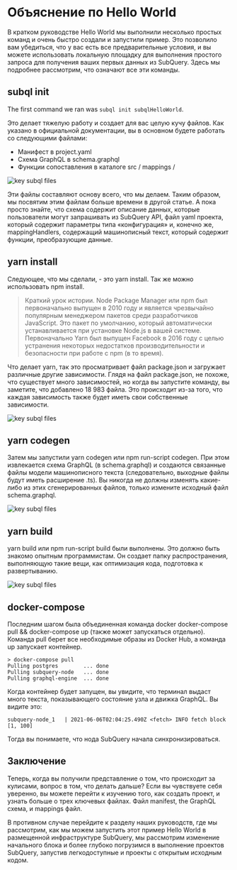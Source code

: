 # Объяснение по Hello World

В кратком руководстве Hello World мы выполнили несколько простых команд и очень быстро создали и запустили пример. Это позволило вам убедиться, что у вас есть все предварительные условия, и вы можете использовать локальную площадку для выполнения простого запроса для получения ваших первых данных из SubQuery. Здесь мы подробнее рассмотрим, что означают все эти команды.

## subql init

The first command we ran was `subql init subqlHelloWorld`.

Это делает тяжелую работу и создает для вас целую кучу файлов. Как указано в официальной документации, вы в основном будете работать со следующими файлами:

- Манифест в project.yaml
- Схема GraphQL в schema.graphql
- Функции сопоставления в каталоге src / mappings /

![key subql files](/assets/img/main_subql_files.png)

Эти файлы составляют основу всего, что мы делаем. Таким образом, мы посвятим этим файлам больше времени в другой статье. А пока просто знайте, что схема содержит описание данных, которые пользователи могут запрашивать из SubQuery API, файл yaml проекта, который содержит параметры типа «конфигурация» и, конечно же, mappingHandlers, содержащий машинописный текст, который содержит функции, преобразующие данные.

## yarn install

Следующее, что мы сделали, - это yarn install. Так же можно использовать npm install.

> Краткий урок истории. Node Package Manager или npm был первоначально выпущен в 2010 году и является чрезвычайно популярным менеджером пакетов среди разработчиков JavaScript. Это пакет по умолчанию, который автоматически устанавливается при установке Node.js в вашей системе. Первоначально Yarn был выпущен Facebook в 2016 году с целью устранения некоторых недостатков производительности и безопасности при работе с npm (в то время).

Что делает yarn, так это просматривает файл package.json и загружает различные другие зависимости. Глядя на файл package.json, не похоже, что существует много зависимостей, но когда вы запустите команду, вы заметите, что добавлено 18 983 файла. Это происходит из-за того, что каждая зависимость также будет иметь свои собственные зависимости.

![key subql files](/assets/img/dependencies.png)

## yarn codegen

Затем мы запустили yarn codegen или npm run-script codegen. При этом извлекается схема GraphQL (в schema.graphql) и создаются связанные файлы модели машинописного текста (следовательно, выходные файлы будут иметь расширение .ts). Вы никогда не должны изменять какие-либо из этих сгенерированных файлов, только измените исходный файл schema.graphql.

![key subql files](/assets/img/typescript.png)

## yarn build

yarn build или npm run-script build были выполнены. Это должно быть знакомо опытным программистам. Он создает папку распространения, выполняющую такие вещи, как оптимизация кода, подготовка к развертыванию.

![key subql files](/assets/img/distribution_folder.png)

## docker-compose

Последним шагом была объединенная команда docker docker-compose pull && docker-compose up (также может запускаться отдельно). Команда pull берет все необходимые образы из Docker Hub, а команда up запускает контейнер.

```shell
> docker-compose pull
Pulling postgres        ... done
Pulling subquery-node   ... done
Pulling graphql-engine  ... done
```

Когда контейнер будет запущен, вы увидите, что терминал выдаст много текста, показывающего состояние узла и движка GraphQL. Вы видите это:

```
subquery-node_1   | 2021-06-06T02:04:25.490Z <fetch> INFO fetch block [1, 100]
```

Тогда вы понимаете, что нода SubQuery начала синхронизироваться.

## Заключение

Теперь, когда вы получили представление о том, что происходит за кулисами, вопрос в том, что делать дальше? Если вы чувствуете себя уверенно, вы можете перейти к изучению того, как создать проект, и узнать больше о трех ключевых файлах. Файл manifest, the GraphQL схема, и mappings файл.

В противном случае перейдите к разделу наших руководств, где мы рассмотрим, как мы можем запустить этот пример Hello World в размещенной инфраструктуре SubQuery, мы рассмотрим изменение начального блока и более глубоко погрузимся в выполнение проектов SubQuery, запустив легкодоступные и проекты с открытым исходным кодом.
